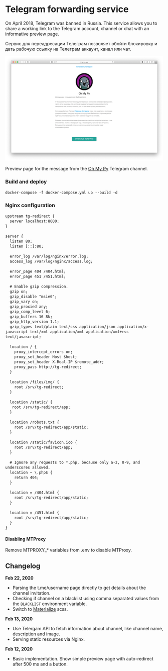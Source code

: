 # Telegram forwarding service

On April 2018, Telegram was banned in Russia. This service allows you to share a working link to the Telegram account, channel or chat with an informative preview page.

Сервис для переадресации Телеграм позволяет обойти блокировку и дать рабочую ссылку на Телеграм аккаунт, канал или чат.

![alt text][screenshot]

Preview page for the message from the [Oh My Py](https://t.me/ohmypy) Telegram channel.

### Build and deploy

```
docker-compose -f docker-compose.yml up --build -d
```

### Nginx configuration

```
upstream tg-redirect {
  server localhost:8000;
}

server {
  listen 80;
  listen [::]:80;

  error_log /var/log/nginx/error.log;
  access_log /var/log/nginx/access.log;

  error_page 404 /404.html;
  error_page 451 /451.html;

  # Enable gzip compression.
  gzip on;
  gzip_disable "msie6";
  gzip_vary on;
  gzip_proxied any;
  gzip_comp_level 6;
  gzip_buffers 16 8k;
  gzip_http_version 1.1;
  gzip_types text/plain text/css application/json application/x-javascript text/xml application/xml application/xml+rss text/javascript;

  location / {
    proxy_intercept_errors on;
    proxy_set_header Host $host;
    proxy_set_header X-Real-IP $remote_addr;
    proxy_pass http://tg-redirect;
  }

  location /files/img/ {
    root /srv/tg-redirect;
  }

  location /static/ {
   root /srv/tg-redirect/app;
  }

  location /robots.txt {
    root /srv/tg-redirect/app/static;
  }

  location /static/favicon.ico {
    root /srv/tg-redirect/app;
  }

  # Ignore any requests to *.php, because only a-z, 0-9, and underscores allowed.
  location ~ \.php$ {
    return 404;
  }

  location = /404.html {
    root /srv/tg-redirect/app/static;
  }

  location = /451.html {
    root /srv/tg-redirect/app/static;
  }
}
```

#### Disabling MTProxy

Remove MTPROXY_* variables from .env to disable MTProxy.

[screenshot]: common/images/ohmypy-post-screenshot.png "Page preview for Oh My Py Telegram channel (https://t.me/ohmypy)"

## Changelog

**Feb 22, 2020**
* Parsing the t.me/username page directly to get details about the channel invitation.
* Checking if channel on a blacklist using comma separated values from the `BLACKLIST` environment variable.
* Switch to [Materialize](https://materializecss.com/) scss.

**Feb 13, 2020**
* Use Telergam API to fetch information about channel, like channel name, description and image.
* Serving static resources via Nginx.

**Feb 12, 2020** 
* Basic implementation. Show simple preview page with auto-redirect after 500 ms and a button. 
